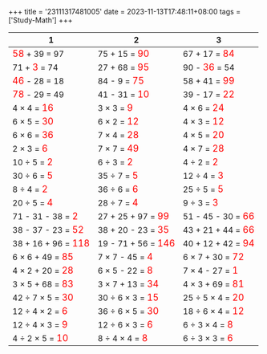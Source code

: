 +++ 
title = '23111317481005' 
date = 2023-11-13T17:48:11+08:00 
tags = ['Study-Math'] 
+++ 

1 | 2 | 3 
-- | -- | -- 
<font color=red size=4>58</font> + 39 = 97 | 75 + 15 = <font color=red size=4>90</font> | 67 + 17 = <font color=red size=4>84</font> 
71 + <font color=red size=4> 3</font> = 74 | 27 + 68 = <font color=red size=4>95</font> | 90 - <font color=red size=4>36</font> = 54 
<font color=red size=4>46</font> - 28 = 18 | 84 -  9 = <font color=red size=4>75</font> | 58 + 41 = <font color=red size=4>99</font> 
<font color=red size=4>78</font> - 29 = 49 | 41 - 31 = <font color=red size=4>10</font> | 39 - 17 = <font color=red size=4>22</font> 
 4 ×  4 = <font color=red size=4>16</font> |  3 ×  3 = <font color=red size=4> 9</font> |  4 ×  6 = <font color=red size=4>24</font> 
 6 ×  5 = <font color=red size=4>30</font> |  6 ×  2 = <font color=red size=4>12</font> |  4 ×  3 = <font color=red size=4>12</font> 
 6 ×  6 = <font color=red size=4>36</font> |  7 ×  4 = <font color=red size=4>28</font> |  4 ×  5 = <font color=red size=4>20</font> 
 2 ×  3 = <font color=red size=4> 6</font> |  7 ×  7 = <font color=red size=4>49</font> |  4 ×  7 = <font color=red size=4>28</font> 
10 ÷  5 = <font color=red size=4> 2</font> |  6 ÷  3 = <font color=red size=4> 2</font> |  4 ÷  2 = <font color=red size=4> 2</font> 
30 ÷  6 = <font color=red size=4> 5</font> | 35 ÷  7 = <font color=red size=4> 5</font> | 12 ÷  4 = <font color=red size=4> 3</font> 
 8 ÷  4 = <font color=red size=4> 2</font> | 36 ÷  6 = <font color=red size=4> 6</font> | 25 ÷  5 = <font color=red size=4> 5</font> 
20 ÷  5 = <font color=red size=4> 4</font> | 28 ÷  7 = <font color=red size=4> 4</font> |  9 ÷  3 = <font color=red size=4> 3</font> 
71 - 31 - 38 = <font color=red size=4> 2</font> | 27 + 25 + 97 = <font color=red size=4>99</font> | 51 - 45 - 30 = <font color=red size=4>66</font> 
38 - 37 - 23 = <font color=red size=4>52</font> | 38 + 20 - 23 = <font color=red size=4>35</font> | 43 + 21 + 44 = <font color=red size=4>66</font> 
38 + 16 + 96 = <font color=red size=4>118</font> | 19 - 71 + 56 = <font color=red size=4>146</font> | 40 + 12 + 42 = <font color=red size=4>94</font> 
 6 ×  6 + 49 = <font color=red size=4>85</font> |  7 ×  7 - 45 = <font color=red size=4> 4</font> |  6 ×  7 + 30 = <font color=red size=4>72</font> 
 4 ×  2 + 20 = <font color=red size=4>28</font> |  6 ×  5 - 22 = <font color=red size=4> 8</font> |  7 ×  4 - 27 = <font color=red size=4> 1</font> 
 3 ×  5 + 68 = <font color=red size=4>83</font> |  3 ×  7 + 13 = <font color=red size=4>34</font> |  4 ×  3 + 69 = <font color=red size=4>81</font> 
42 ÷  7 ×  5 = <font color=red size=4>30</font> | 30 ÷  6 ×  3 = <font color=red size=4>15</font> | 25 ÷  5 ×  4 = <font color=red size=4>20</font> 
12 ÷  4 ×  2 = <font color=red size=4> 6</font> | 36 ÷  6 ×  5 = <font color=red size=4>30</font> | 18 ÷  6 ×  4 = <font color=red size=4>12</font> 
12 ÷  4 ×  3 = <font color=red size=4> 9</font> | 12 ÷  6 ×  3 = <font color=red size=4> 6</font> |  6 ÷  3 ×  4 = <font color=red size=4> 8</font> 
 4 ÷  2 ×  5 = <font color=red size=4>10</font> |  8 ÷  4 ×  4 = <font color=red size=4> 8</font> |  6 ÷  3 ×  3 = <font color=red size=4> 6</font> 

